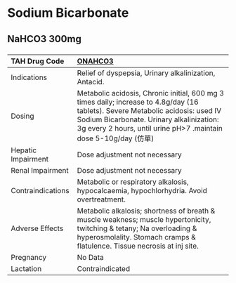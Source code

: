 # Sodium Bicarbonate

## NaHCO3 300mg

##### 

| TAH Drug Code      | [ONAHCO3](https://www.tahsda.org.tw/drugs/hissearch.php?drug_code=ONAHCO3)                                                                                                                                                                      |
|:-------------------|:------------------------------------------------------------------------------------------------------------------------------------------------------------------------------------------------------------------------------------------------|
| Indications        | Relief of dyspepsia, Urinary alkalinization, Antacid.                                                                                                                                                                                           |
| Dosing             | Metabolic acidosis, Chronic initial, 600 mg 3 times daily; increase to 4.8g/day (16 tablets). Severe Metabolic acidosis: used IV Sodium Bicarbonate. Urinary alkalinization: 3g every 2 hours, until urine pH>7 .maintain dose 5-10g/day (仿單) |
| Hepatic Impairment | Dose adjustment not necessary                                                                                                                                                                                                                   |
| Renal Impairment   | Dose adjustment not necessary                                                                                                                                                                                                                   |
| Contraindications  | Metabolic or respiratory alkalosis, hypocalcaemia, hypochlorhydria. Avoid overtreatment.                                                                                                                                                        |
| Adverse Effects    | Metabolic alkalosis; shortness of breath & muscle weakness; muscle hypertonicity, twitching & tetany; Na overloading & hyperosmolality. Stomach cramps & flatulence. Tissue necrosis at inj site.                                               |
| Pregnancy          | No Data                                                                                                                                                                                                                                         |
| Lactation          | Contraindicated                                                                                                                                                                                                                                 |

